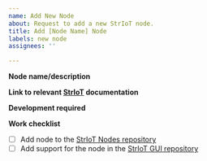 ```yaml
---
name: Add New Node
about: Request to add a new StrIoT node.
title: Add [Node Name] Node
labels: new node
assignees: ''

---
```


**Node name/description**

**Link to relevant [StrIoT](https://github.com/striot/striot) documentation**

**Development required**

**Work checklist**
- [ ] Add node to the [StrIoT Nodes repository](https://github.com/jonnyspruce/striot-nodes)
- [ ] Add support for the node in the [StrIoT GUI repository](https://github.com/jonnyspruce/striot-gui)
